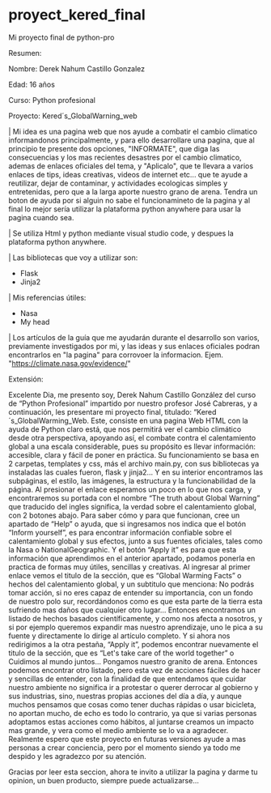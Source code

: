 # proyect_kered_final
Mi proyecto final de python-pro

Resumen:

Nombre: Derek Nahum Castillo Gonzalez

Edad: 16 años

Curso: Python profesional

Proyecto: Kered´s_GlobalWarning_web

| Mi idea es una pagina web que nos ayude a combatir el cambio climatico informandonos principalmente, y para ello desarrollare una pagina, que al principio te presente dos opciones, "INFORMATE", que diga las consecuencias y los mas recientes desastres por el cambio climatico, ademas de enlaces oficiales del tema, y "Aplicalo", que te llevara a varios enlaces de tips, ideas creativas, videos de internet etc... que te ayude a reutilizar, dejar de contaminar, y actividades ecologicas simples y entretenidas, pero que a la larga aporte nuestro grano de arena. Tendra un boton de ayuda por si alguin no sabe el funcionamineto de la pagina y al final lo mejor sería utilizar la plataforma python anywhere para usar la pagina cuando sea.

| Se utiliza Html y python mediante visual studio code, y despues la plataforma python anywhere.

| Las bibliotecas que voy a utilizar son:
- Flask
- Jinja2

| Mis referencias útiles:
- Nasa
- My head

| Los artículos de la guía que me ayudarán durante el desarrollo son varios, previamente investigados por mi, y las ideas y sus enlaces oficiales podran encontrarlos en "la pagina" para corrovoer la informacion. Ejem. "https://climate.nasa.gov/evidence/"

Extensión:

Excelente Dia, me presento soy, Derek Nahum Castillo González del curso de “Python Profesional” impartido por nuestro profesor José Cabreras, y a continuación, les presentare mi proyecto final, titulado: “Kered´s_GlobalWarming_Web.
Este, consiste en una pagina Web HTML con la ayuda de Python claro está, que nos permitirá ver el cambio climático desde otra perspectiva, apoyando así, el combate contra el calentamiento global a una escala considerable, pues su propósito es llevar información: accesible, clara y fácil de poner en práctica.
Su funcionamiento se basa en 2 carpetas, templates y css, más el archivo main.py, con sus bibliotecas ya instaladas las cuales fueron, flask y jinja2… Y en su interior encontramos las subpáginas, el estilo, las imágenes, la estructura y la funcionabilidad de la página.
Al presionar el enlace esperamos un poco en lo que nos carga, y encontraremos su portada con el nombre “The truth about Global Warning” que traducido del ingles significa, la verdad sobre el calentamiento global, con 2 botones abajo.
Para saber cómo y para que funcionan, cree un apartado de “Help” o ayuda, que si ingresamos nos indica que el botón “Inform yourself”, es para encontrar información confiable sobre el calentamiento global y sus efectos, junto a sus fuentes oficiales, tales como la Nasa o NationalGeographic.
Y el botón “Apply it” es para que esta información que aprendimos en el anterior apartado, podamos ponerla en practica de formas muy útiles, sencillas y creativas.
Al ingresar al primer enlace vemos el titulo de la sección, que es “Global Warming Facts” o hechos del calentamiento global, y un subtitulo que menciona: No podrás tomar acción, si no eres capaz de entender su importancia, con un fondo de nuestro polo sur, recordándonos como es que esta parte de la tierra esta sufriendo mas daños que cualquier otro lugar…
Entonces encontramos un listado de hechos basados científicamente, y como nos afecta a nosotros, y si por ejemplo queremos expandir mas nuestro aprendizaje, uno le pica a su fuente y directamente lo dirige al artículo completo.
Y si ahora nos redirigimos a la otra pestaña, “Apply it”, podemos encontrar nuevamente el titulo de la sección, que es “Let's take care of the world together” o Cuidimos al mundo juntos… Pongamos nuestro granito de arena.
Entonces podemos encontrar otro listado, pero esta vez de acciones fáciles de hacer y sencillas de entender, con la finalidad de que entendamos que cuidar nuestro ambiente no significa ir a protestar o querer derrocar al gobierno y sus industrias, sino, nuestras propias acciones del día a día, y aunque muchos pensamos que cosas como tener duchas rápidas o usar bicicleta, no aportan mucho, de echo es todo lo contrario, ya que si varias personas adoptamos estas acciones como hábitos, al juntarse creamos un impacto mas grande, y vera como el medio ambiente se lo va a agradecer.
 Realmente espero que este proyecto en futuras versiones ayude a mas personas a crear conciencia, pero por el momento siendo ya todo me despido y les agradezco por su atención.



Gracias por leer esta seccion, ahora te invito a utilizar la pagina y darme tu opinion, un buen producto, siempre puede actualizarse...
